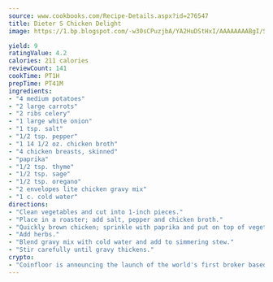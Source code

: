 ```yaml
---
source: www.cookbooks.com/Recipe-Details.aspx?id=276547
title: Dieter S Chicken Delight
image: https://1.bp.blogspot.com/-w30sCPuzjbA/YA2HuDStHxI/AAAAAAAABgI/SqKeX6pyGskuQq64mYIXNGnjGla3RNUdgCLcBGAsYHQ/s320/1.png

yield: 9
ratingValue: 4.2
calories: 211 calories
reviewCount: 141
cookTime: PT1H
prepTime: PT41M
ingredients:
- "4 medium potatoes"
- "2 large carrots"
- "2 ribs celery"
- "1 large white onion"
- "1 tsp. salt"
- "1/2 tsp. pepper"
- "1 14 1/2 oz. chicken broth"
- "4 chicken breasts, skinned"
- "paprika"
- "1/2 tsp. thyme"
- "1/2 tsp. sage"
- "1/2 tsp. oregano"
- "2 envelopes lite chicken gravy mix"
- "1 c. cold water"
directions:
- "Clean vegetables and cut into 1-inch pieces."
- "Place in a roaster; add salt, pepper and chicken broth."
- "Quickly brown chicken; sprinkle with paprika and put on top of vegetables and simmer covered until tender."
- "Add herbs."
- "Blend gravy mix with cold water and add to simmering stew."
- "Stir carefully until gravy thickens."
crypto:
- "Coinfloor is announcing the launch of the world's first broker based bitcoin marketplace."
---
```

